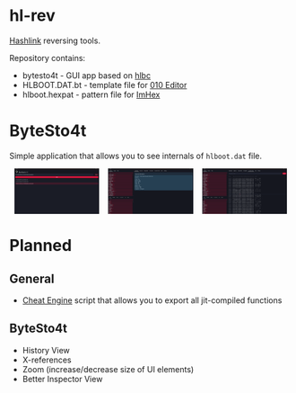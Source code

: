 # hl-rev
[Hashlink](https://github.com/HaxeFoundation/hashlink) reversing tools.

Repository contains:
- bytesto4t - GUI app based on [hlbc](https://github.com/Gui-Yom/hlbc)
- HLBOOT.DAT.bt - template file for [010 Editor](https://www.sweetscape.com/010editor/)
- hlboot.hexpat - pattern file for [ImHex](https://github.com/WerWolv/ImHex)

# ByteSto4t
Simple application that allows you to see internals of `hlboot.dat` file.

<div align="center">
  <div style="display: flex; gap: 1rem; justify-content: center; flex-wrap: wrap; margin-bottom: 1rem;">
    <img src="docs/images/bytesto4t_1.png" width="30%" alt="ByteSto4t Dashboard" />
    <img src="docs/images/bytesto4t_2.png" width="30%" alt="ByteSto4t Hex Editor" />
    <img src="docs/images/bytesto4t_3.png" width="30%" alt="ByteSto4t Disassembler" />
  </div>
</div>

# Planned

## General

- [Cheat Engine](https://www.cheatengine.org/) script that allows you to export all jit-compiled functions

## ByteSto4t

- History View
- X-references
- Zoom (increase/decrease size of UI elements)
- Better Inspector View